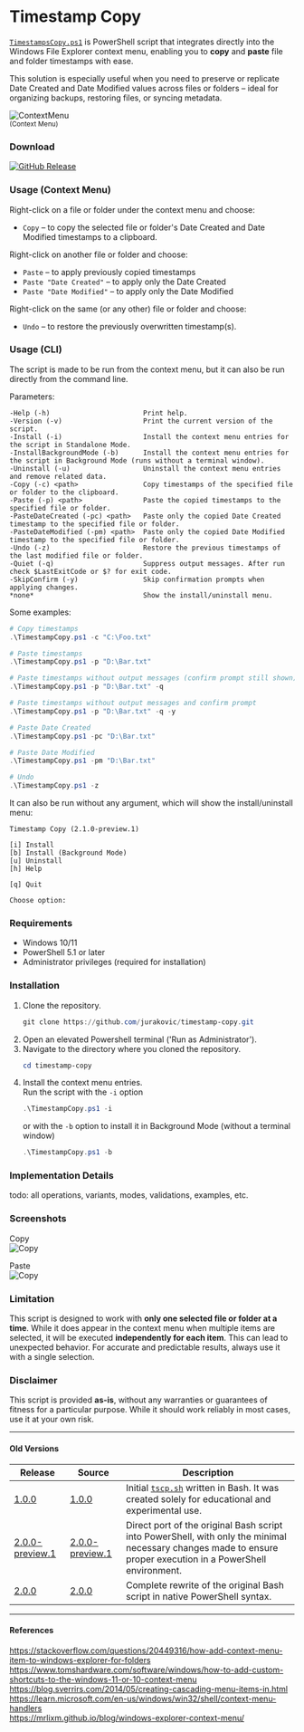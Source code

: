 ﻿
# Timestamp Copy

[`TimestampsCopy.ps1`](./TimestampCopy.ps1) is PowerShell script that integrates directly into the Windows File Explorer context menu, enabling you to **copy** and **paste** file and folder timestamps with ease.

This solution is especially useful when you need to preserve or replicate Date Created and Date Modified values across files or folders – ideal for organizing backups, restoring files, or syncing metadata.

![ContextMenu](img/contextmenu.png)  
<sup>(Context Menu)</sup>

### Download

[![GitHub Release](https://img.shields.io/github/v/release/jurakovic/timestamp-copy?include_prereleases)](https://github.com/jurakovic/timestamp-copy/releases/latest)

### Usage (Context Menu)

Right-click on a file or folder under the context menu and choose:

- `Copy` – to copy the selected file or folder's Date Created and Date Modified timestamps to a clipboard.

Right-click on another file or folder and choose:

- `Paste` – to apply previously copied timestamps  
- `Paste "Date Created"` – to apply only the Date Created  
- `Paste "Date Modified"` – to apply only the Date Modified  

Right-click on the same (or any other) file or folder and choose:

- `Undo` – to restore the previously overwritten timestamp(s).  

### Usage (CLI)

The script is made to be run from the context menu, but it can also be run directly from the command line.

Parameters:
```text
-Help (-h)                       Print help.
-Version (-v)                    Print the current version of the script.
-Install (-i)                    Install the context menu entries for the script in Standalone Mode.
-InstallBackgroundMode (-b)      Install the context menu entries for the script in Background Mode (runs without a terminal window).
-Uninstall (-u)                  Uninstall the context menu entries and remove related data.
-Copy (-c) <path>                Copy timestamps of the specified file or folder to the clipboard.
-Paste (-p) <path>               Paste the copied timestamps to the specified file or folder.
-PasteDateCreated (-pc) <path>   Paste only the copied Date Created timestamp to the specified file or folder.
-PasteDateModified (-pm) <path>  Paste only the copied Date Modified timestamp to the specified file or folder.
-Undo (-z)                       Restore the previous timestamps of the last modified file or folder.
-Quiet (-q)                      Suppress output messages. After run check $LastExitCode or $? for exit code.
-SkipConfirm (-y)                Skip confirmation prompts when applying changes.
*none*                           Show the install/uninstall menu.
```

Some examples:
```powershell
# Copy timestamps
.\TimestampCopy.ps1 -c "C:\Foo.txt"

# Paste timestamps
.\TimestampCopy.ps1 -p "D:\Bar.txt"

# Paste timestamps without output messages (confirm prompt still shown)
.\TimestampCopy.ps1 -p "D:\Bar.txt" -q

# Paste timestamps without output messages and confirm prompt
.\TimestampCopy.ps1 -p "D:\Bar.txt" -q -y

# Paste Date Created
.\TimestampCopy.ps1 -pc "D:\Bar.txt"

# Paste Date Modified
.\TimestampCopy.ps1 -pm "D:\Bar.txt"

# Undo
.\TimestampCopy.ps1 -z
```

It can also be run without any argument, which will show the install/uninstall menu:

```text
Timestamp Copy (2.1.0-preview.1)

[i] Install
[b] Install (Background Mode)
[u] Uninstall
[h] Help

[q] Quit

Choose option:
```

### Requirements

- Windows 10/11
- PowerShell 5.1 or later  
- Administrator privileges (required for installation)

### Installation

1. Clone the repository.
	```powershell
	git clone https://github.com/jurakovic/timestamp-copy.git
	```
2. Open an elevated Powershell terminal ('Run as Administrator').
3. Navigate to the directory where you cloned the repository.
	```powershell
	cd timestamp-copy
	```
4. Install the context menu entries.  
	Run the script with the `-i` option
	```powershell
	.\TimestampCopy.ps1 -i
	```
	or with the `-b` option to install it in Background Mode (without a terminal window)
	```powershell
	.\TimestampCopy.ps1 -b
	```

### Implementation Details

todo: all operations, variants, modes, validations, examples, etc.

<!-- backup
The `Undo` operation is avaliable on all files and folders, but it will only restore the timestamps for the file or folder that was last used in the `Paste` (or `Undo`) operation.
Each `Paste` operation, before overwriting timestamps with the previously copied ("new") ones, stores the selected file or folder's path and the current ("old") timestamps to a temporary location.
The `Undo` itself then does the same as the `Paste` operation – it stores the undo-*ed* file or folder's path and the current timestamps to a temporary location. If you again choose `Undo`, it will restore the timestamps back to the "new" values.
That means if you choose `Undo` repeatedly, it will for the same file or folder rotate the timestamps between the "old" and "new" values.
-->

### Screenshots

Copy  
![Copy](img/copy.png)

Paste  
![Copy](img/paste.png)

### Limitation

This script is designed to work with **only one selected file or folder at a time**. While it does appear in the context menu when multiple items are selected, it will be executed **independently for each item**. This can lead to unexpected behavior. For accurate and predictable results, always use it with a single selection.

### Disclaimer

This script is provided **as-is**, without any warranties or guarantees of fitness for a particular purpose. While it should work reliably in most cases, use it at your own risk.  

---

#### Old Versions

| Release | Source | Description |
| --- | --- | --- |
| [1.0.0](https://github.com/jurakovic/timestamp-copy/releases/tag/v.1.0.0) | [1.0.0](https://github.com/jurakovic/timestamp-copy/tree/v.1.0.0) | Initial [`tscp.sh`](https://github.com/jurakovic/timestamp-copy/blob/v.1.0.0/tscp.sh) written in Bash. It was created solely for educational and experimental use. |
| [2.0.0-preview.1](https://github.com/jurakovic/timestamp-copy/releases/tag/v2.0.0-preview.1) | [2.0.0-preview.1](https://github.com/jurakovic/timestamp-copy/tree/v.2.0.0-preview.1) | Direct port of the original Bash script into PowerShell, with only the minimal necessary changes made to ensure proper execution in a PowerShell environment. |
| [2.0.0](https://github.com/jurakovic/timestamp-copy/releases/tag/v2.0.0) | [2.0.0](https://github.com/jurakovic/timestamp-copy/tree/v.2.0.0) | Complete rewrite of the original Bash script in native PowerShell syntax. |

---

#### References

<https://stackoverflow.com/questions/20449316/how-add-context-menu-item-to-windows-explorer-for-folders>  
<https://www.tomshardware.com/software/windows/how-to-add-custom-shortcuts-to-the-windows-11-or-10-context-menu>  
<https://blog.sverrirs.com/2014/05/creating-cascading-menu-items-in.html>  
<https://learn.microsoft.com/en-us/windows/win32/shell/context-menu-handlers>  
<https://mrlixm.github.io/blog/windows-explorer-context-menu/>  
